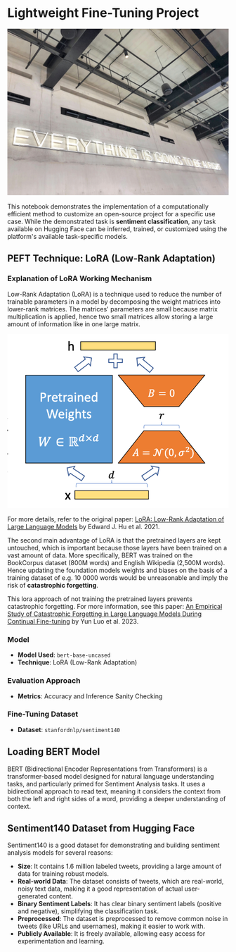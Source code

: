 # Lightweight Fine-Tuning Project

![](belinda-fewings-mdQblMRjJyw-unsplash.jpg)

This notebook demonstrates the implementation of a computationally efficient method to customize an open-source project for a specific use case. While the demonstrated task is **sentiment classification**, any task available on Hugging Face can be inferred, trained, or customized using the platform's available task-specific models.

## PEFT Technique: LoRA (Low-Rank Adaptation)

### Explanation of LoRA Working Mechanism
Low-Rank Adaptation (LoRA) is a technique used to reduce the number of trainable parameters in a model by decomposing the weight matrices into lower-rank matrices. The matrices' parameters are small because matrix multiplication is applied, hence two small matrices allow storing a large amount of information like in one large matrix.

![](adapter-matrices.png)

For more details, refer to the original paper: [LoRA: Low-Rank Adaptation of Large Language Models](https://arxiv.org/pdf/2106.09685) by Edward J. Hu et al. 2021.

The second main advantage of LoRA is that the pretrained layers are kept untouched, which is important because those layers have been trained on a vast amount of data. More specifically, BERT was trained on the BookCorpus dataset (800M words) and English Wikipedia (2,500M words). Hence updating the foundation models weights and biases on the basis of a training dataset of e.g. 10 0000 words would be unreasonable and imply the risk of **catastrophic forgetting**.

This lora approach of not training the pretrained layers  prevents catastrophic forgetting. For more information, see this paper: [An Empirical Study of Catastrophic Forgetting in Large Language Models During Continual Fine-tuning](https://arxiv.org/pdf/2308.08747) by Yun Luo et al. 2023.


### Model
- **Model Used**: `bert-base-uncased`
- **Technique**: LoRA (Low-Rank Adaptation)

### Evaluation Approach
- **Metrics**: Accuracy and Inference Sanity Checking

### Fine-Tuning Dataset
- **Dataset**: `stanfordnlp/sentiment140`

## Loading BERT Model

BERT (Bidirectional Encoder Representations from Transformers) is a transformer-based model designed for natural language understanding tasks, and particularly primed for Sentiment Analysis tasks. It uses a bidirectional approach to read text, meaning it considers the context from both the left and right sides of a word, providing a deeper understanding of context.

## Sentiment140 Dataset from Hugging Face

Sentiment140 is a good dataset for demonstrating and building sentiment analysis models for several reasons:

- **Size**: It contains 1.6 million labeled tweets, providing a large amount of data for training robust models.
- **Real-world Data**: The dataset consists of tweets, which are real-world, noisy text data, making it a good representation of actual user-generated content.
- **Binary Sentiment Labels**: It has clear binary sentiment labels (positive and negative), simplifying the classification task.
- **Preprocessed**: The dataset is preprocessed to remove common noise in tweets (like URLs and usernames), making it easier to work with.
- **Publicly Available**: It is freely available, allowing easy access for experimentation and learning.